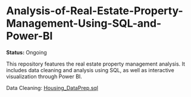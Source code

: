 # Analysis-of-Real-Estate-Property-Management-Using-SQL-and-Power-BI
**Status:** Ongoing 

This repository features the real estate property management analysis. It includes data cleaning and analysis using SQL, as well as interactive visualization through Power BI.

Data Cleaning: [Housing_DataPrep.sql](https://github.com/macababbadcherry/Analysis-of-Real-Estate-Property-Management-Using-SQL-and-Power-BI/blob/main/Housing_DataPrep.sql)
